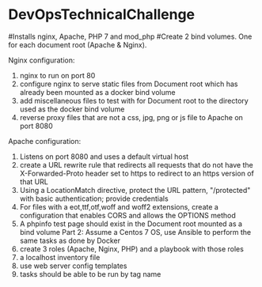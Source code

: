 # DevOpsTechnicalChallenge
#Installs nginx, Apache, PHP 7 and mod_php
#Create 2 bind volumes. One for each document root (Apache & Nginx).

Nginx configuration:
 1. nginx to run on port 80
 2. configure nginx to serve static files from Document root which
has already been mounted as a docker bind volume
 3. add miscellaneous files to test with for Document root to the
directory used as the docker bind volume
 4. reverse proxy files that are not a css, jpg, png or js file to
Apache on port 8080


Apache configuration:
 1. Listens on port 8080 and uses a default virtual host
 2. create a URL rewrite rule that redirects all requests that do
not have the X-Forwarded-Proto header set to https to redirect to an
https version of that URL
 3. Using a LocationMatch directive, protect the URL pattern,
"/protected" with basic authentication; provide credentials
 4. For files with a eot,ttf,otf,woff and woff2 extensions, create a
configuration that enables CORS and allows the OPTIONS method
 5. A phpinfo test page should exist in the Document root mounted as
a bind volume
Part 2: Assume a Centos 7 OS, use Ansible to perform the same tasks as
done by Docker
 1. create 3 roles (Apache, Nginx, PHP) and a playbook with those
roles
 2. a localhost inventory file
 3. use web server config templates
 4. tasks should be able to be run by tag name
